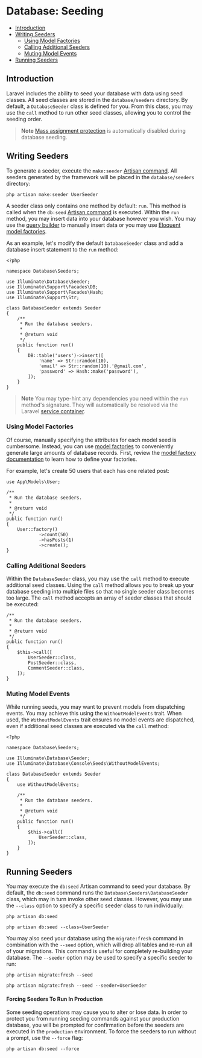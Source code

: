 # Database: Seeding

- [Introduction](#introduction)
- [Writing Seeders](#writing-seeders)
    - [Using Model Factories](#using-model-factories)
    - [Calling Additional Seeders](#calling-additional-seeders)
    - [Muting Model Events](#muting-model-events)
- [Running Seeders](#running-seeders)

<a name="introduction"></a>

## Introduction

Laravel includes the ability to seed your database with data using seed classes.
All seed classes are stored in the `database/seeders` directory. By default,
a `DatabaseSeeder` class is defined for you. From this class, you may use
the `call` method to run other seed classes, allowing you to control the seeding
order.

> **Note**
> [Mass assignment protection](eloquent.md#mass-assignment) is automatically
> disabled during database seeding.

<a name="writing-seeders"></a>

## Writing Seeders

To generate a seeder, execute the `make:seeder` [Artisan command](artisan.md).
All seeders generated by the framework will be placed in the `database/seeders`
directory:

```shell
php artisan make:seeder UserSeeder
```

A seeder class only contains one method by default: `run`. This method is called
when the `db:seed` [Artisan command](artisan.md) is executed. Within the `run`
method, you may insert data into your database however you wish. You may use
the [query builder](queries.md) to manually insert data or you may
use [Eloquent model factories](eloquent-factories.md).

As an example, let's modify the default `DatabaseSeeder` class and add a
database insert statement to the `run` method:

    <?php

    namespace Database\Seeders;

    use Illuminate\Database\Seeder;
    use Illuminate\Support\Facades\DB;
    use Illuminate\Support\Facades\Hash;
    use Illuminate\Support\Str;

    class DatabaseSeeder extends Seeder
    {
        /**
         * Run the database seeders.
         *
         * @return void
         */
        public function run()
        {
            DB::table('users')->insert([
                'name' => Str::random(10),
                'email' => Str::random(10).'@gmail.com',
                'password' => Hash::make('password'),
            ]);
        }
    }

> **Note**
> You may type-hint any dependencies you need within the `run` method's
> signature. They will automatically be resolved via the
> Laravel [service container](container.md).

<a name="using-model-factories"></a>

### Using Model Factories

Of course, manually specifying the attributes for each model seed is cumbersome.
Instead, you can use [model factories](eloquent-factories.md) to conveniently
generate large amounts of database records. First, review
the [model factory documentation](eloquent-factories.md) to learn how to define
your factories.

For example, let's create 50 users that each has one related post:

    use App\Models\User;

    /**
     * Run the database seeders.
     *
     * @return void
     */
    public function run()
    {
        User::factory()
                ->count(50)
                ->hasPosts(1)
                ->create();
    }

<a name="calling-additional-seeders"></a>

### Calling Additional Seeders

Within the `DatabaseSeeder` class, you may use the `call` method to execute
additional seed classes. Using the `call` method allows you to break up your
database seeding into multiple files so that no single seeder class becomes too
large. The `call` method accepts an array of seeder classes that should be
executed:

    /**
     * Run the database seeders.
     *
     * @return void
     */
    public function run()
    {
        $this->call([
            UserSeeder::class,
            PostSeeder::class,
            CommentSeeder::class,
        ]);
    }

<a name="muting-model-events"></a>

### Muting Model Events

While running seeds, you may want to prevent models from dispatching events. You
may achieve this using the `WithoutModelEvents` trait. When used,
the `WithoutModelEvents` trait ensures no model events are dispatched, even if
additional seed classes are executed via the `call` method:

    <?php

    namespace Database\Seeders;

    use Illuminate\Database\Seeder;
    use Illuminate\Database\Console\Seeds\WithoutModelEvents;

    class DatabaseSeeder extends Seeder
    {
        use WithoutModelEvents;

        /**
         * Run the database seeders.
         *
         * @return void
         */
        public function run()
        {
            $this->call([
                UserSeeder::class,
            ]);
        }
    }

<a name="running-seeders"></a>

## Running Seeders

You may execute the `db:seed` Artisan command to seed your database. By default,
the `db:seed` command runs the `Database\Seeders\DatabaseSeeder` class, which
may in turn invoke other seed classes. However, you may use the `--class` option
to specify a specific seeder class to run individually:

```shell
php artisan db:seed

php artisan db:seed --class=UserSeeder
```

You may also seed your database using the `migrate:fresh` command in combination
with the `--seed` option, which will drop all tables and re-run all of your
migrations. This command is useful for completely re-building your database.
The `--seeder` option may be used to specify a specific seeder to run:

```shell
php artisan migrate:fresh --seed

php artisan migrate:fresh --seed --seeder=UserSeeder
```

<a name="forcing-seeding-production"></a>

#### Forcing Seeders To Run In Production

Some seeding operations may cause you to alter or lose data. In order to protect
you from running seeding commands against your production database, you will be
prompted for confirmation before the seeders are executed in the `production`
environment. To force the seeders to run without a prompt, use the `--force`
flag:

```shell
php artisan db:seed --force
```

